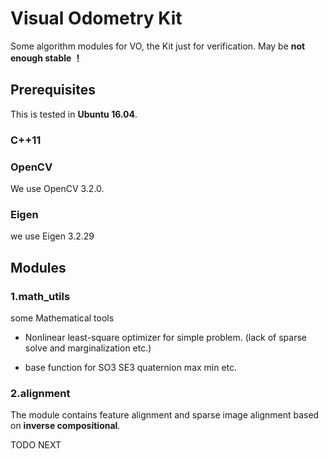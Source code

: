 # Visual Odometry Kit

Some algorithm modules for VO, the Kit just for verification. May be **not enough stable ！**

## Prerequisites

This is tested in **Ubuntu 16.04**.

### C++11

### OpenCV

We use OpenCV 3.2.0.

### Eigen

we use Eigen 3.2.29

## Modules

### 1.math_utils

some Mathematical tools

- Nonlinear least-square optimizer for simple problem. (lack of sparse solve and marginalization etc.)

- base function for SO3 SE3 quaternion max min etc.

### 2.alignment

The module contains feature alignment and sparse image alignment based on **inverse compositional**.

TODO NEXT

